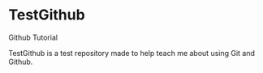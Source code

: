 # TestGithub
Github Tutorial

TestGithub is a test repository made to help teach me about using Git and Github.
